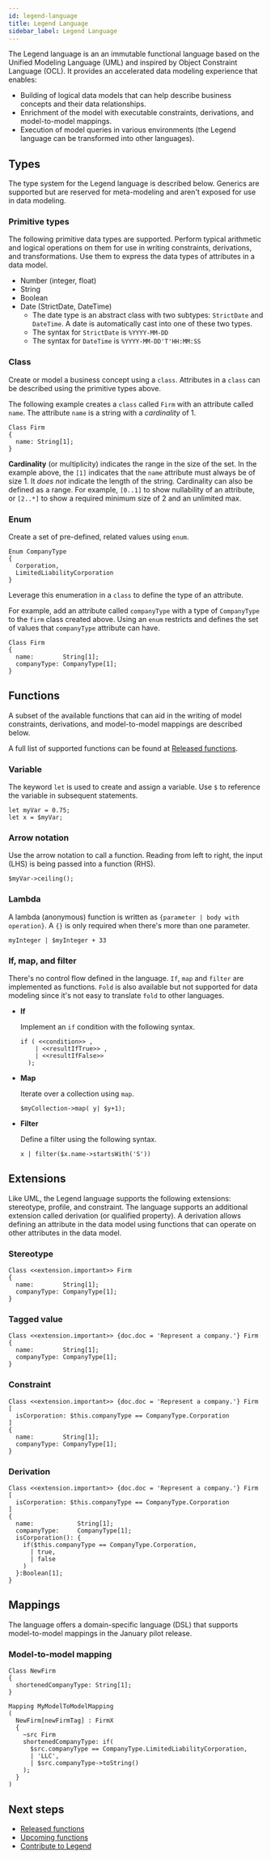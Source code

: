 ```yaml
---
id: legend-language
title: Legend Language
sidebar_label: Legend Language
---
```


The Legend language is an an immutable functional language based on the Unified Modeling Language (UML) and inspired by Object Constraint Language (OCL). It provides an accelerated data modeling experience that enables:

- Building of logical data models that can help describe business concepts and their data relationships.  
- Enrichment of the model with executable constraints, derivations, and model-to-model mappings.
- Execution of model queries in various environments (the Legend language can be transformed into other languages).

## Types

The type system for the Legend language is described below. Generics are supported but are reserved for meta-modeling and aren't exposed for use in data modeling.

### Primitive types

The following primitive data types are supported. Perform typical arithmetic and logical operations on them for use in writing constraints, derivations, and transformations. Use them to express the data types of attributes in a data model.

- Number (integer, float)
- String
- Boolean
- Date (StrictDate, DateTime)
  - The date type is an abstract class with two subtypes: `StrictDate` and `DateTime`. A date is automatically cast into one of these two types.
  - The syntax for `StrictDate` is `%YYYY-MM-DD`
  - The syntax for `DateTime` is `%YYYY-MM-DD'T'HH:MM:SS`

### Class

Create or model a business concept using a `class`. Attributes in a `class` can be described using the primitive types above.  

The following example creates a `class` called `Firm` with an attribute called `name`. The attribute `name` is a string with a *cardinality* of 1.

```Legend
Class Firm
{
  name: String[1];  
}
```

**Cardinality** (or multiplicity) indicates the range in the size of the set. In the example above, the `[1]` indicates that the `name` attribute must always be of size 1. It _does not_ indicate the length of the string. Cardinality can also be defined as a range. For example, `[0..1]` to show nullability of an attribute, or `[2..*]` to show a required minimum size of 2 and an unlimited max.

### Enum

Create a set of pre-defined, related values using `enum`.

```Legend
Enum CompanyType
{
  Corporation,
  LimitedLiabilityCorporation
}
```

Leverage this enumeration in a `class` to define the type of an attribute.  

For example, add an attribute called `companyType` with a type of `CompanyType` to the `firm` class created above. Using an `enum` restricts and defines the set of values that `companyType` attribute can have.

```Legend
Class Firm
{
  name:        String[1];  
  companyType: CompanyType[1];
}
```

## Functions

A subset of the available functions that can aid in the writing of model constraints, derivations, and model-to-model mappings are described below.  

A full list of supported functions can be found at [Released functions](released-functions.md).

### Variable

The keyword `let` is used to create and assign a variable. Use `$` to reference the variable in subsequent statements.

```Legend
let myVar = 0.75;
let x = $myVar;
```

### Arrow notation

Use the arrow notation to call a function. Reading from left to right, the input (LHS) is being passed into a function (RHS).

```Legend
$myVar->ceiling();
```

### Lambda

A lambda (anonymous) function is written as `{parameter | body with operation}`. A `{}` is only required when there's more than one parameter.

```Legend
myInteger | $myInteger + 33
```

### If, map, and filter

There's no control flow defined in the language. `If`, `map` and `filter` are implemented as functions. `Fold` is also available but not supported for data modeling since it's not easy to translate `fold` to other languages.

- **If**
  
  Implement an `if` condition with the following syntax.

  ```Legend
  if ( <<condition>> ,
      | <<resultIfTrue>> ,
      | <<resultIfFalse>>
    );
  ```

- **Map**

  Iterate over a collection using `map`.

  ```Legend
  $myCollection->map( y| $y+1);
  ```

- **Filter**

  Define a filter using the following syntax.

  ```Legend
  x | filter($x.name->startsWith('S'))
  ```

## Extensions

Like UML, the Legend language supports the following extensions: stereotype, profile, and constraint. The language supports an additional extension called derivation (or qualified property). A derivation allows defining an attribute in the data model using functions that can operate on other attributes in the data model.

### Stereotype

```Legend
Class <<extension.important>> Firm
{
  name:        String[1];  
  companyType: CompanyType[1];
}
```

### Tagged value

```Legend
Class <<extension.important>> {doc.doc = 'Represent a company.'} Firm
{
  name:        String[1];  
  companyType: CompanyType[1];
}
```

### Constraint

```Legend
Class <<extension.important>> {doc.doc = 'Represent a company.'} Firm
[
  isCorporation: $this.companyType == CompanyType.Corporation
]
{
  name:        String[1];  
  companyType: CompanyType[1];
}
```

### Derivation

```Legend
Class <<extension.important>> {doc.doc = 'Represent a company.'} Firm
[
  isCorporation: $this.companyType == CompanyType.Corporation
]
{
  name:            String[1];  
  companyType:     CompanyType[1];
  isCorporation(): {
    if($this.companyType == CompanyType.Corporation,
      | true,
      | false
    )
  }:Boolean[1];
}
```

## Mappings

The language offers a domain-specific language (DSL) that supports model-to-model mappings in the January pilot release.

### Model-to-model mapping

```Legend
Class NewFirm
{
  shortenedCompanyType: String[1];  
}

Mapping MyModelToModelMapping
(
  NewFirm[newFirmTag] : FirmX
  {
    ~src Firm
    shortenedCompanyType: if(
      $src.companyType == CompanyType.LimitedLiabilityCorporation,
      | 'LLC',
      | $src.companyType->toString()
    );
  }
)
```

## Next steps

- [Released functions](released-functions.md)
- [Upcoming functions](upcoming-functions.md)
- [Contribute to Legend](../community/contribute-to-legend.md)
